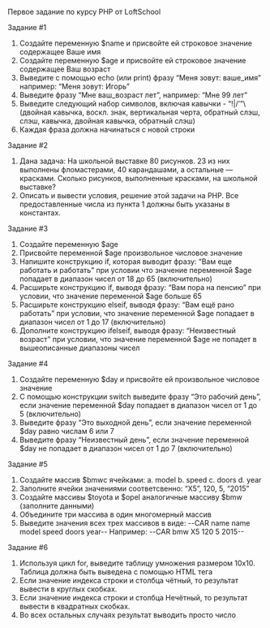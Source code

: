 Первое задание по курсу PHP от LoftSchool

Задание #1

1. Создайте переменную $name и присвойте ей строковое значение
содержащее Ваше имя
2. Создайте переменную $age и присвойте ей строковое значение
содержащее Ваш возраст
3. Выведите с помощью echo (или print) фразу “Меня зовут: ваше_имя”
например: “Меня зовут: Игорь”
4. Выведите фразу “Мне ваш_возраст лет”, например: “Мне 99 лет”
5. Выведите следующий набор символов, включая кавычки - “!|\/’”\ (двойная
кавычка, воскл. знак, вертикальная черта, обратный слэш, слэш, кавычка,
двойная кавычка, обратный слэш)
6. Каждая фраза должна начинаться с новой строки

Задание #2

1. Дана задача: На школьной выставке 80 рисунков. 23 из них выполнены
фломастерами, 40 карандашами, а остальные — красками. Сколько рисунков,
выполненные красками, на школьной выставке?
2. Описать и вывести условия, решение этой задачи на PHP. Все
предоставленные числа из пункта 1 должны быть указаны в константах.

Задание #3

1. Создайте переменную $age
2. Присвойте переменной $age произвольное числовое значение
3. Напишите конструкцию if, которая выводит фразу: “Вам еще работать
и работать” при условии что значение переменной $age попадает в
диапазон чисел от 18 до 65 (включительно)
4. Расширьте конструкцию if, выводя фразу: “Вам пора на пенсию” при
условии, что значение переменной $age больше 65
5. Расширьте конструкцию elseif, выводя фразу: “Вам ещё рано
работать” при условии, что значение переменной $age попадает в
диапазон чисел от 1 до 17 (включительно)
6. Дополните конструкцию ifelseif, выводя фразу: “Неизвестный возраст”
при условии, что значение переменной $age не попадет в
вышеописанные диапазоны чисел

Задание #4

1. Создайте переменную $day и присвойте ей произвольное числовое значение
2. С помощью конструкции switch выведите фразу “Это рабочий день”,
если значение переменной $day попадает в диапазон чисел от 1 до 5
(включительно)
3. Выведите фразу “Это выходной день”, если значение переменной
$day равно числам 6 или 7
4. Выведите фразу “Неизвестный день”, если значение переменной $day
не попадает в диапазон чисел от 1 до 7 (включительно)

Задание #5

1. Создайте массив $bmw​с ячейками:
a. model
b. speed
c. doors
d. year
2. Заполните ячейки значениями соответсвенно: “X5”, 120, 5, “2015”
3. Создайте массивы $toyota и $opel аналогичные массиву $bmw
(заполните данными)
4. Объедините три массива в один многомерный массив
5. Выведите значения всех трех массивов в виде:
--CAR name
name model speed doors year--
Например:
--CAR bmw
X5 120 5 2015--

Задание #6

1. Используя цикл for, выведите таблицу умножения размером 10x10. Таблица
должна быть выведена с помощью HTML тега <table>
2. Если значение индекса строки и столбца чётный, то результат вывести в
круглых скобках.
3. Если значение индекса строки и столбца Нечётный, то результат вывести в
квадратных скобках.
4. Во всех остальных случаях результат выводить просто число

